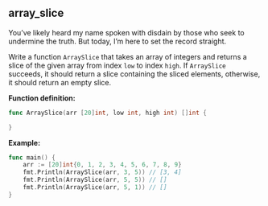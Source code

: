## array_slice

<p data-story-username="lascar123">You’ve likely heard my name spoken with disdain by those who seek to undermine the truth. But today, I’m here to set the record straight.</p>


Write a function `ArraySlice` that takes an array of integers and returns a slice of the given array from index `low` to index `high`. If `ArraySlice` succeeds, it should return a slice containing the sliced elements, otherwise, it should return an empty slice.

**Function definition:**

```go
func ArraySlice(arr [20]int, low int, high int) []int {

}
```

**Example:**

```go
func main() {
    arr := [20]int{0, 1, 2, 3, 4, 5, 6, 7, 8, 9}
    fmt.Println(ArraySlice(arr, 3, 5)) // [3, 4]
    fmt.Println(ArraySlice(arr, 5, 5)) // []
    fmt.Println(ArraySlice(arr, 5, 1)) // []
}
```
